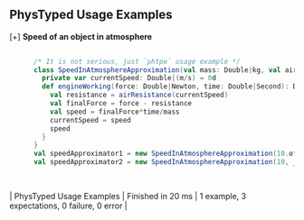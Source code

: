## PhysTyped Usage Examples

[+] __Speed of an object in atmosphere__
```scala                                                      
     
      /* It is not serious, just `phtpe` usage example */
      class SpeedInAtmosphereApproximation(val mass: Double|kg, val airResistance: Double|(m/s) => Double|N){
        private var currentSpeed: Double|(m/s) = 0d
        def engineWorking(force: Double|Newton, time: Double|Second): Double|(m/s) = {
          val resistance = airResistance(currentSpeed)
          val finalForce = force - resistance
          val speed = finalForce*time/mass
          currentSpeed = speed
          speed
        }
      }
      val speedApproximator1 = new SpeedInAtmosphereApproximation(10.of[kg], _ * 0.01.of[kg/s])
	  val speedApproximator2 = new SpeedInAtmosphereApproximation(10, _ / 100.of[s/kg])
  
   
```

| PhysTyped Usage Examples | Finished in 20 ms | 1 example, 3 expectations, 0 failure, 0 error |